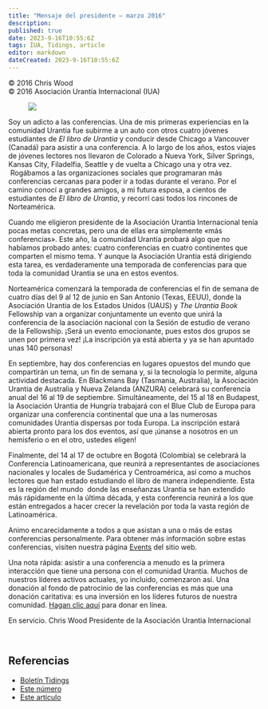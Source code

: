 ```yaml
---
title: "Mensaje del presidente – marzo 2016"
description: 
published: true
date: 2023-9-16T10:55:6Z
tags: IUA, Tidings, article
editor: markdown
dateCreated: 2023-9-16T10:55:6Z
---
```


<p class="v-card v-sheet theme--light gray lighten-3 px-2">© 2016 Chris Wood<br>© 2016 Asociación Urantia Internacional (IUA)</p>


<figure id="Figure_1" class="image urantiapedia image-style-align-left">
<img src="/image/article/IUA_Tidings/Chris-Wood-framed-150x150.jpg">
</figure>

Soy un adicto a las conferencias. Una de mis primeras experiencias en la comunidad Urantia fue subirme a un auto con otros cuatro jóvenes estudiantes de _El libro de Urantia_ y conducir desde Chicago a Vancouver (Canadá) para asistir a una conferencia. A lo largo de los años, estos viajes de jóvenes lectores nos llevaron de Colorado a Nueva York, Silver Springs, Kansas City, Filadelfia, Seattle y de vuelta a Chicago una y otra vez.  Rogábamos a las organizaciones sociales que programaran más conferencias cercanas para poder ir a todas durante el verano. Por el camino conocí a grandes amigos, a mi futura esposa, a cientos de estudiantes de _El libro de Urantia_, y recorrí casi todos los rincones de Norteamérica.

Cuando me eligieron presidente de la Asociación Urantia Internacional tenía pocas metas concretas, pero una de ellas era simplemente «más conferencias». Este año, la comunidad Urantia probará algo que no habíamos probado antes: cuatro conferencias en cuatro continentes que comparten el mismo tema. Y aunque la Asociación Urantia está dirigiendo esta tarea, es verdaderamente una temporada de conferencias para que toda la comunidad Urantia se una en estos eventos.

Norteamérica comenzará la temporada de conferencias el fin de semana de cuatro días del 9 al 12 de junio en San Antonio (Texas, EEUU), donde la Asociación Urantia de los Estados Unidos (UAUS) y _The Urantia Book_ Fellowship van a organizar conjuntamente un evento que unirá la conferencia de la asociación nacional con la Sesión de estudio de verano de la Fellowship. ¡Será un evento emocionante, pues estos dos grupos se unen por primera vez! ¡La inscripción ya está abierta y ya se han apuntado unas 140 personas!

En septiembre, hay dos conferencias en lugares opuestos del mundo que compartirán un tema, un fin de semana y, si la tecnología lo permite, alguna actividad destacada. En Blackmans Bay (Tasmania, Australia), la Asociación Urantia de Australia y Nueva Zelanda (ANZURA) celebrará su conferencia anual del 16 al 19 de septiembre. Simultáneamente, del 15 al 18 en Budapest, la Asociación Urantia de Hungría trabajará con el Blue Club de Europa para organizar una conferencia continental que una a las numerosas comunidades Urantia dispersas por toda Europa. La inscripción estará abierta pronto para los dos eventos, así que ¡únanse a nosotros en un hemisferio o en el otro, ustedes eligen!

Finalmente, del 14 al 17 de octubre en Bogotá (Colombia) se celebrará la Conferencia Latinoamericana, que reunirá a representantes de asociaciones nacionales y locales de Sudamérica y Centroamérica, así como a muchos lectores que han estado estudiando el libro de manera independiente. Esta es la región del mundo  donde las enseñanzas Urantia se han extendido más rápidamente en la última década, y esta conferencia reunirá a los que están entregados a hacer crecer la revelación por toda la vasta región de Latinoamérica.

Animo encarecidamente a todos a que asistan a una o más de estas conferencias personalmente. Para obtener más información sobre estas conferencias, visiten nuestra página [Events](http://urantia-association.org/events-list/) del sitio web.

Una nota rápida: asistir a una conferencia a menudo es la primera interacción que tiene una persona con el comunidad Urantia. Muchos de nuestros líderes activos actuales, yo incluido, comenzaron así. Una donación al fondo de patrocinio de las conferencias es más que una donación caritativa: es una inversión en los líderes futuros de nuestra comunidad. [Hagan clic aquí](https://urantia-association.org/get-involved/support-uai/) para donar en línea.

En servicio.
Chris Wood
Presidente de la Asociación Urantia Internacional

<br style="clear:both;"/>

## Referencias

- [Boletín Tidings](https://urantia-association.org/acerca-del-boletin-tidings/?lang=es)
- [Este número](https://urantia-association.org/newsletter/tidings-marzo-2016/?lang=es)
- [Este artículo](https://urantia-association.org/mensaje-del-presidente-marzo-2016/?lang=es)

